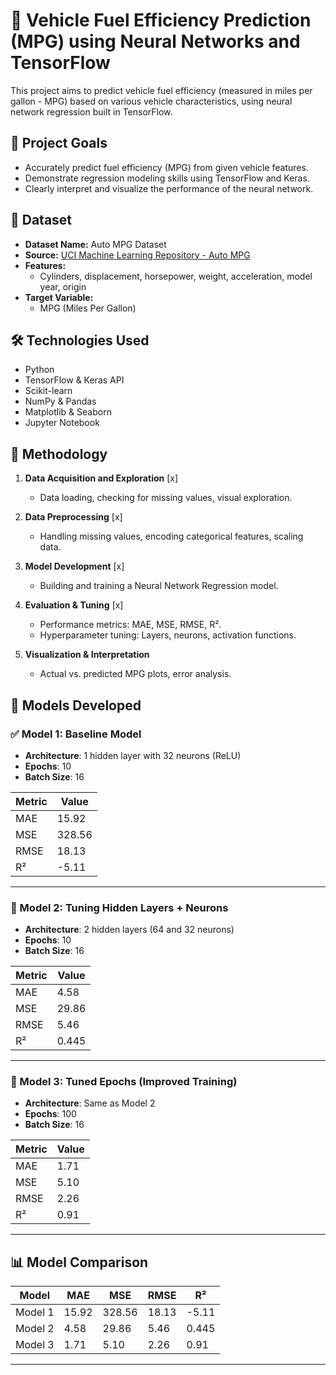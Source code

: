 # 🚗 Vehicle Fuel Efficiency Prediction (MPG) using Neural Networks and TensorFlow

This project aims to predict vehicle fuel efficiency (measured in miles per gallon - MPG) based on various vehicle characteristics, using neural network regression built in TensorFlow.

## 🎯 Project Goals
- Accurately predict fuel efficiency (MPG) from given vehicle features.
- Demonstrate regression modeling skills using TensorFlow and Keras.
- Clearly interpret and visualize the performance of the neural network.

## 📂 Dataset
- **Dataset Name:** Auto MPG Dataset
- **Source:** [UCI Machine Learning Repository - Auto MPG](https://archive.ics.uci.edu/ml/datasets/auto+mpg)
- **Features:**
  - Cylinders, displacement, horsepower, weight, acceleration, model year, origin
- **Target Variable:**
  - MPG (Miles Per Gallon)

## 🛠️ Technologies Used
- Python
- TensorFlow & Keras API
- Scikit-learn
- NumPy & Pandas
- Matplotlib & Seaborn
- Jupyter Notebook
  
## 🚩 Methodology
1. **Data Acquisition and Exploration** [x]
    - Data loading, checking for missing values, visual exploration.
  
2. **Data Preprocessing** [x]
    - Handling missing values, encoding categorical features, scaling data.

3. **Model Development** [x]
    - Building and training a Neural Network Regression model.

4. **Evaluation & Tuning** [x]
    - Performance metrics: MAE, MSE, RMSE, R².
    - Hyperparameter tuning: Layers, neurons, activation functions.

5. **Visualization & Interpretation**
    - Actual vs. predicted MPG plots, error analysis.

## 🧠 Models Developed

### ✅ Model 1: Baseline Model
- **Architecture**: 1 hidden layer with 32 neurons (ReLU)
- **Epochs**: 10
- **Batch Size**: 16

| Metric | Value |
|--------|-------|
| MAE    | 15.92 |
| MSE    | 328.56 |
| RMSE   | 18.13 |
| R²     | -5.11 |

---

### 🔧 Model 2: Tuning Hidden Layers + Neurons
- **Architecture**: 2 hidden layers (64 and 32 neurons)
- **Epochs**: 10
- **Batch Size**: 16

| Metric | Value |
|--------|-------|
| MAE    | 4.58 |
| MSE    | 29.86 |
| RMSE   | 5.46 |
| R²     | 0.445 |

---

### 🏁 Model 3: Tuned Epochs (Improved Training)
- **Architecture**: Same as Model 2
- **Epochs**: 100
- **Batch Size**: 16

| Metric | Value |
|--------|-------|
| MAE    | 1.71 |
| MSE    | 5.10 |
| RMSE   | 2.26 |
| R²     | 0.91 |

---

## 📊 Model Comparison

| Model    | MAE   | MSE     | RMSE   | R²     |
|----------|--------|----------|--------|--------|
| Model 1  | 15.92  | 328.56   | 18.13  | -5.11  |
| Model 2  | 4.58   | 29.86    | 5.46   | 0.445  |
| Model 3  | 1.71   | 5.10     | 2.26   | 0.91   |

---

